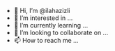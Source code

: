 - 👋 Hi, I’m @ilahazizli
- 👀 I’m interested in ...
- 🌱 I’m currently learning ...
- 💞️ I’m looking to collaborate on ...
- 📫 How to reach me ...

<!---
ilahazizli/ilahazizli is a ✨ special ✨ repository because its `README.md` (this file) appears on your GitHub profile.
You can click the Preview link to take a look at your changes.
--->
